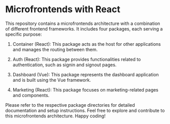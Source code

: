 # Microfrontends with React
This repository contains a microfrontends architecture with a combination of different frontend frameworks. It includes four packages, each serving a specific purpose:

1. Container (React): This package acts as the host for other applications and manages the routing between them.
 
2. Auth (React): This package provides functionalities related to authentication, such as signin and signout pages.
 
3. Dashboard (Vue): This package represents the dashboard application and is built using the Vue framework.
 
4. Marketing (React): This package focuses on marketing-related pages and components.
 
Please refer to the respective package directories for detailed documentation and setup instructions.
Feel free to explore and contribute to this microfrontends architecture. Happy coding!
